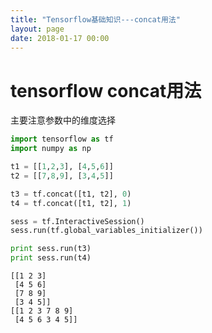 ```yaml
---
title: "Tensorflow基础知识---concat用法"
layout: page
date: 2018-01-17 00:00
---
```


# tensorflow concat用法
主要注意参数中的维度选择


```python
import tensorflow as tf
import numpy as np
```


```python
t1 = [[1,2,3], [4,5,6]]
t2 = [[7,8,9], [3,4,5]]

t3 = tf.concat([t1, t2], 0)
t4 = tf.concat([t1, t2], 1)
```


```python
sess = tf.InteractiveSession()
sess.run(tf.global_variables_initializer())

print sess.run(t3)
print sess.run(t4)
```

    [[1 2 3]
     [4 5 6]
     [7 8 9]
     [3 4 5]]
    [[1 2 3 7 8 9]
     [4 5 6 3 4 5]]

